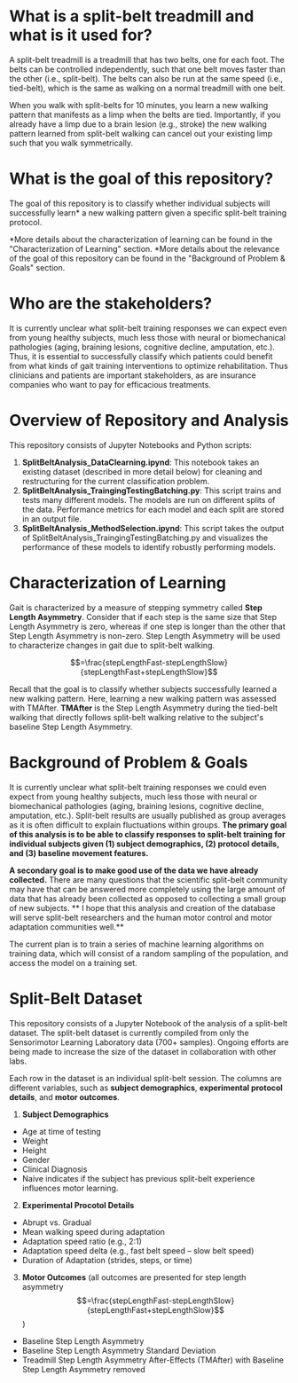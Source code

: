 # What is a split-belt treadmill and what is it used for?

A split-belt treadmill is a treadmill that has two belts, one for each foot. The belts can be controlled independently, such that one belt moves faster than the other (i.e., split-belt).  The belts can also be run at the same speed (i.e., tied-belt), which is the same as walking on a normal treadmill with one belt. 

When you walk with split-belts for 10 minutes, you learn a new walking pattern that manifests as a limp when the belts are tied. Importantly, if you already have a limp due to a brain lesion (e.g., stroke) the new walking pattern learned from split-belt walking can cancel out your existing limp such that you walk symmetrically.

# What is the goal of this repository?

The goal of this repository is to classify whether individual subjects will successfully learn* a new walking pattern given a specific split-belt training protocol. 

*More details about the characterization of learning can be found in the "Characterization of Learning" section.
*More details about the relevance of the goal of this repository can be found in the "Background of Problem & Goals" section.

# Who are the stakeholders?

It is currently unclear what split-belt training responses we can expect even from young healthy subjects, much less those with neural or biomechanical pathologies (aging, braining lesions, cognitive decline, amputation, etc.). Thus, it is essential to successfully classify which patients could benefit from what kinds of gait training interventions to optimize rehabilitation.  Thus clinicians and patients are important stakeholders, as are insurance companies who want to pay for efficacious treatments.

# Overview of Repository and Analysis

This repository consists of Jupyter Notebooks and Python scripts:

1. **SplitBeltAnalysis_DataClearning.ipynd**: This notebook takes an existing dataset (described in more detail below) for cleaning and restructuring for the current classification problem.
2. **SplitBeltAnalysis_TraingingTestingBatching.py**: This script trains and tests many different models.  The models are run on different splits of the data.  Performance metrics for each model and each split are stored in an output file.
3. **SplitBeltAnalysis_MethodSelection.ipynd**: This script takes the output of SplitBeltAnalysis_TraingingTestingBatching.py and visualizes the performance of these models to identify robustly performing models.

# Characterization of Learning

Gait is characterized by a measure of stepping symmetry called **Step Length Asymmetry**.  Consider that if each step is the same size that Step Length Asymmetry is zero, whereas if one step is longer than the other that Step Length Asymmetry is non-zero. Step Length Asymmetry will be used to characterize changes in gait due to split-belt walking.  

$$=\frac{stepLengthFast-stepLengthSlow}{stepLengthFast+stepLengthSlow}$$

Recall that the goal is to classify whether subjects successfully learned a new walking pattern.  Here, learning a new walking pattern was assessed with TMAfter.  **TMAfter** is the Step Length Asymmetry during the tied-belt walking that directly follows split-belt walking relative to the subject's baseline Step Length Asymmetry. 

# Background of Problem & Goals

It is currently unclear what split-belt training responses we could even expect from young healthy subjects, much less those with neural or biomechanical pathologies (aging, braining lesions, cognitive decline, amputation, etc.). Split-belt results are usually published as group averages as it is often difficult to explain fluctuations within groups.  **The primary goal of this analysis is to be able to classify responses to split-belt training for individual subjects given (1) subject demographics, (2) protocol details, and (3) baseline movement features.**

**A secondary goal is to make good use of the data we have already collected.**  There are many questions that the scientific split-belt community may have that can be answered more completely using the large amount of data that has already been collected as opposed to collecting a small group of new subjects. ** I hope that this analysis and creation of the database will serve split-belt researchers and the human motor control and motor adaptation communities well.**

The current plan is to train a series of machine learning algorithms on training data, which will consist of a random sampling of the population, and access the model on a training set.

# Split-Belt Dataset

This repository consists of a Jupyter Notebook of the analysis of a split-belt dataset.  The split-belt dataset is currently compiled from only the Sensorimotor Learning Laboratory data (700+ samples).  Ongoing efforts are being made to increase the size of the dataset in collaboration with other labs.

Each row in the dataset is an individual split-belt session.  The columns are different variables, such as **subject demographics**, **experimental protocol details**, and **motor outcomes**.

1. **Subject Demographics**
  -	Age at time of testing
  -	Weight
  -	Height
  -	Gender
  -	Clinical Diagnosis
  -	Naive indicates if the subject has previous split-belt experience influences motor learning. 
  
2. **Experimental Procotol Details**
  -	Abrupt vs. Gradual
  -	Mean walking speed during adaptation
  -	Adaptation speed ratio (e.g., 2:1)
  -	Adaptation speed delta (e.g., fast belt speed – slow belt speed)
  -	Duration of Adaptation (strides, steps, or time)

3. **Motor Outcomes** (all outcomes are presented for step length asymmetry  $$=\frac{stepLengthFast-stepLengthSlow}{stepLengthFast+stepLengthSlow}$$)
  - Baseline Step Length Asymmetry 
  - Baseline Step Length Asymmetry Standard Deviation
  - Treadmill Step Length Asymmetry After-Effects (TMAfter) with Baseline Step Length Asymmetry removed
